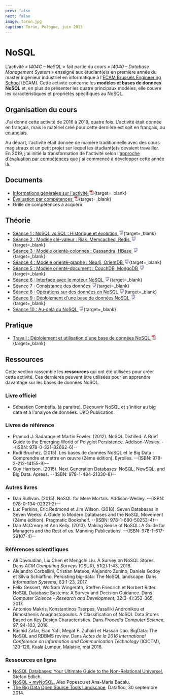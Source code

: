 ```yaml
---
prev: false
next: false
image: torun.jpg
caption: Torún, Pologne, juin 2013
---
```


# NoSQL

L'activité _« I404C – NoSQL »_ fait partie du cours _« I4040 – Database Management System »_ enseigné aux étudiant(e)s en première année du master ingénieur industriel en informatique à l'[ECAM Brussels Engineering School](https://www.ecam.be) (ECAM). Cette activité concerne les **modèles et bases de données NoSQL** et, en plus de présenter les quatre principaux modèles, elle couvre les caractéristiques et propriétés spécifiques au NoSQL.

## Organisation du cours

J'ai donné cette activité de 2016 à 2019, quatre fois. L'activité était donnée en français, mais le matériel créé pour cette dernière est soit en français, ou [en anglais](/teaching/ecam/nosql/).

Au départ, l'activité était donnée de manière traditionnelle avec des cours magistraux et un petit projet sur lequel les étudiant(e)s devaient travailler. En 2019, j'ai initié la transformation de l'activité selon l'[approche d'évaluation par compétences](/teaching/projects/tlca/) que j'ai commencé à développer cette année là.

## Documents

- [Informations générales sur l'activité ![PDF](/images/pdf.png)](/files/ecam/nosql/ECAM-NoSQL4MIN-Information-Generale.pdf){target=_blank}
- [Évaluation par compétences ![PDF](/images/pdf.png)](/files/ecam/general/ECAM-Evaluation-Par-Competence-Slides.pdf){target=_blank}
- Grille de compétences à acquérir

## Théorie

- [Séance 1 : NoSQL vs SQL : Historique et évolution ![Slides](/images/slides.png)](/files/ecam/nosql/ECAM-NoSQL4MIN-Cours1-Slides.pdf){target=_blank}
- [Séance 2 : Modèle clé-valeur : Riak, Memcached, Redis ![Slides](/images/slides.png)](/files/ecam/nosql/ECAM-NoSQL4MIN-Cours2-Slides.pdf){target=_blank}
- [Séance 3 : Modèle orienté-colonnes : Cassandra, HBase ![Slides](/images/slides.png)](/files/ecam/nosql/ECAM-NoSQL4MIN-Cours3-Slides.pdf){target=_blank}
- [Séance 4 : Modèle orienté-graphe : Neo4j, OrientDB ![Slides](/images/slides.png)](/files/ecam/nosql/ECAM-NoSQL4MIN-Cours4-Slides.pdf){target=_blank}
- [Séance 5 : Modèle orienté-document : CouchDB, MongoDB ![Slides](/images/slides.png)](/files/ecam/nosql/ECAM-NoSQL4MIN-Cours5-Slides.pdf){target=_blank}
- [Séance 6 : Interface avec le moteur NoSQL ![Slides](/images/slides.png)](/files/ecam/nosql/ECAM-NoSQL4MIN-Cours6-Slides.pdf){target=_blank}
- [Séance 7 : Consistance des données ![Slides](/images/slides.png)](/files/ecam/nosql/ECAM-NoSQL4MIN-Cours7-Slides.pdf){target=_blank}
- [Séance 8 : Opérations sur des données en NoSQL ![Slides](/images/slides.png)](/files/ecam/nosql/ECAM-NoSQL4MIN-Cours8-Slides.pdf){target=_blank}
- [Séance 9 : Déploiement d'une base de données NoSQL ![Slides](/images/slides.png)](/files/ecam/nosql/ECAM-NoSQL4MIN-Cours9-Slides.pdf){target=_blank}
- [Séance 10 : Au-delà du NoSQL ![Slides](/images/slides.png)](/files/ecam/nosql/ECAM-NoSQL4MIN-Cours10-Slides.pdf){target=_blank}

## Pratique

- [Travail : Déploiement et utilisation d'une base de données NoSQL ![PDF](/images/pdf.png)](/files/ecam/nosql/ECAM-NoSQL4MIN-Travail.pdf){target=_blank}

## Ressources

Cette section rassemble les **ressources** qui ont été utilisées pour créer cette activité. Ces dernières peuvent être utilisées pour en apprendre davantage sur les bases de données NoSQL.

### Livre officiel

- Sébastien Combéfis. (à paraitre). Découvrir NoSQL et s'initier au big data et à l'analyse de données. UKO Publication.

### Livres de référence

- Pramod J. Sadarage et Martin Fowler. (2012). NoSQL Distilled: A Brief Guide to the Emerging World of Polyglot Persistence. Addison-Wesley. --(ISBN: 978-0-321-82662-6)--
- Rudi Bruchez. (2015). Les bases de données NoSQL et le Big Data : Comprendre et mettre en œuvre (2ème édition). Eyrolles. --(ISBN: 978-2-212-14155-9)--
- Guy Harrison. (2015). Next Generation Databases: NoSQL, NewSQL, and Big Data. Apress. --(ISBN: 978-1-484-21330-8)--

### Autres livres

- Dan Sullivan. (2015). NoSQL for Mere Mortals. Addison-Wesley. --(ISBN: 978-0-134-02321-2)--
- Luc Perkins, Eric Redmond et Jim Wilson. (2018). Seven Databases in Seven Weeks: A Guide to Modern Databases and the NoSQL Movement (2ème édition). Pragmatic Bookshelf. --(ISBN: 978-1-680-50253-4)--
- Dan McCreary et Ann Kelly. (2013). Making Sense of NoSQL: A Guide for Managers and the Rest of us. Manning Publications. --(ISBN: 978-1-617-29107-4)--

### Références scientifiques

- Ali Davoudian, Liu Chen et Mengchi Liu. A Survey on NoSQL Stores. Dans _ACM Computing Surveys_ (CSUR), 51(2):1-43, 2018.
- Alejandro Corbellini, Cristian Mateos, Alejandro Zunino, Daniela  Godoy et Silvia Schiaffino. Persisting big-data: The NoSQL landscape. Dans _Information Systems_, 63:1-23, 2017.
- Felix Gessert, Wolfram Wingerath, Steffen Friedrich et Norbert Ritter. NoSQL Database Systems: A Survey and Decision Guidance. Dans _Computer Science - Research and Development_, 32(3-4):353-365, 2017.
- Antonios Makris, Konstantinos Tserpes, Vassiliki Andronikou et Dimosthenis Anagnostopoulos. A Classification of NoSQL Data Stores Based on Key Design Characteristics. Dans _Procedia Computer Science_, 97, 94-103, 2016.
- Rashid Zafar, Eiad Yafi, Megat F. Zuhairi et Hassan Dao. BigData: The NoSQL and RDBMS review. Dans _Actes de la 2016 International Conference on Information and Communication Technology_ (ICICTM), 120-126, Kuala Lumpur, Malaisie, mai 2016.

### Ressources en ligne

- [NoSQL Databases: Your Ultimate Guide to the Non-Relational Universe!](http://nosql-database.org), Stefan Edlich.
- [NoSQL • myNoSQL](http://nosql.mypopescu.com/kb/nosql), Alex Popescu et Ana-Maria Bacalu.
- [The Big Data Open Source Tools Landscape](https://datafloq.com/big-data-open-source-tools/os-home/), Datafloq, 30 septembre 2014.
